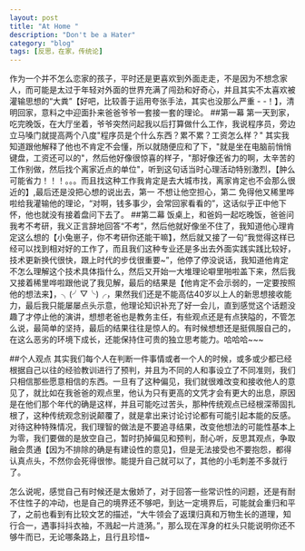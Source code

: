 ```yaml
---
layout: post
title: "At Home "
description: "Don't be a Hater"
category: "blog"
tags: [反思，在家，传统论]
---
```


作为一个并不怎么恋家的孩子，平时还是更喜欢到外面走走，不是因为不想念家人，而可能是太过于年轻对外面的世界充满了闯劲和好奇心，并且其实不太喜欢被灌输思想的“大粪”【好吧，比较善于运用夸张手法，其实也没那么严重 - -！】，清明回家，意料之中迎面扑来爸爸爷爷一套接一套的理论。
##第一幕
第一天到家，吃完晚饭，在大厅坐着，爷爷突然问起我以后打算做什么工作，我说程序员，旁边立马嗓门就提高两个八度"程序员是个什么东西？累不累？工资怎么样？" 其实我知道跟他解释了他也不肯定不会懂，所以就随便应和了下，"就是坐在电脑前悄悄键盘，工资还可以的"，然后他好像很惊喜的样子，"那好像还省力的啊，太辛苦的工作别做，然后找个离家近点的单位"，听到这句话当时心理活动特别激烈，【肿么可能省力！！！。。。而且找这种工作我肯定是去大城市找，离家肯定也不会那么很近的】,最后还是没把心想的说出去，第一 不想让他空担心，第二 免得他又稀里哗啦给我灌输他的理论，“对啊，钱多事少，会常回家看看的”，这话似乎正中他下怀，他也就没有接着盘问下去了。
##第二幕
饭桌上，和爸妈一起吃晚饭，爸爸问我考不考研，我义正言辞地回答“不考”，然后他就好像坐不住了，我知道他心理肯定这么想的【小兔崽子，你不考研你还能干嘛】，然后就又接了一句“我觉得这样已经可以找到相对好的工作了，而且我们这种专业还是多出去外面实践实践比较好，技术更新换代很快，跟上时代的步伐很重要~”，他停了停没说话，我知道他肯定不怎么理解这个技术具体指什么，然后又开始一大堆理论噼里啪啦盖下来，然后我又接着稀里哗啦跟他说了我见解，最后的结果是【他肯定不会示弱的，一定要按照他的想法来】，╮(╯▽╰)╭，果然我们还是不能高估40岁以上人的新思想接收能力，最后我只能屡屡点头示意，他理论知识补充了好一会儿，直到感觉这个话题没趣了才停止他的演讲，想想老爸也是教务主任，有些观点还是有点狭隘的，不管怎么说，最简单的坚持，最后的结果往往是惊人的。有时候想想还是挺佩服自己的，在这么恶劣的环境下成长，还能保持住可贵的独立思考能力。哈哈哈~~~

##个人观点
其实我们每个人在判断一件事情或者一个人的时候，或多或少都已经根据自己以往的经验教训进行了预判，并且为不同的人和事设立了不同准则，我们只相信那些愿意相信的东西。一旦有了这种偏见，我们就很难改变和接收他人的意见了，就比如在我爸爸的观点里，他认为只有更高的文凭才会有更大的出息，原因是在他们那个年代的确是这样，并且可能吃过苦头，那种传统观点已经根深蒂固扎根了，这种传统观念别说颠覆了，就是拿出来讨论讨论都有可能引起本能的反感。对待这种特殊情况，我们理智的做法是不要追寻结果，改变他想法的可能性基本上为零，我们要做的是放空自己，暂时扔掉偏见和预判，耐心听，反思其观点，争取融会贯通【因为不排除的确是有建设性的意见】，但是无法接受也不要抱怨，都得认真点头，不然你会死得很惨。能提升自己就可以了，其他的小毛刺差不多就行了。


怎么说呢，感觉自己有时候还是太傲娇了，对于回答一些常识性的问题，还是有耐不住性子的冲动，也是自己的境界还不够吧，到达一定境界后，可能就会重归和平了，之前也看到有比较文艺的描述，“大牛领会了返璞归真和万物生长的道理，知行合一，遇事抖抖衣袖，不溅起一片涟漪。”，那么现在浑身的杠头只能说明你还不够牛而已，无论哪条路上，且行且珍惜~  
